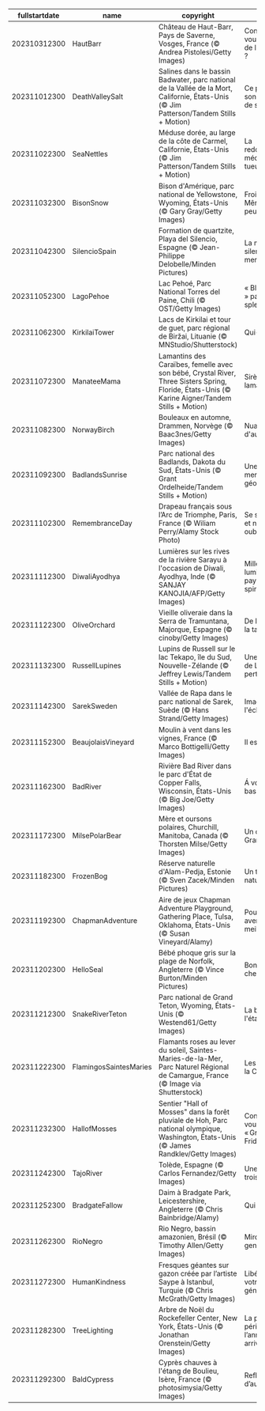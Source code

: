|fullstartdate|name|copyright|title|image|
|--|--|--|--|--|
202310312300|HautBarr|Château de Haut-Barr, Pays de Saverne, Vosges, France (© Andrea Pistolesi/Getty Images)|Connaissez-vous « l’œil de l’Alsace » ?|![](/fr-FR/2023/11/202310312300HautBarr.jpg)|
202311012300|DeathValleySalt|Salines dans le bassin Badwater, parc national de la Vallée de la Mort, Californie, États-Unis (© Jim Patterson/Tandem Stills + Motion)|Ce parc vaut son pesant… de sel !|![](/fr-FR/2023/11/202311012300DeathValleySalt.jpg)|
202311022300|SeaNettles|Méduse dorée, au large de la côte de Carmel, Californie, États-Unis (© Jim Patterson/Tandem Stills + Motion)|La redoutable méduse tueuse|![](/fr-FR/2023/11/202311022300SeaNettles.jpg)|
202311032300|BisonSnow|Bison d'Amérique, parc national de Yellowstone, Wyoming, États-Unis (© Gary Gray/Getty Images)|Froid ? Même pas peur !|![](/fr-FR/2023/11/202311032300BisonSnow.jpg)|
202311042300|SilencioSpain|Formation de quartzite, Playa del Silencio, Espagne (© Jean-Philippe Delobelle/Minden Pictures)|La magie du silence de la mer|![](/fr-FR/2023/11/202311042300SilencioSpain.jpg)|
202311052300|LagoPehoe|Lac Pehoé, Parc National Torres del Paine, Chili (© OST/Getty Images)|« Bleu-ffés » par cette splendeur !|![](/fr-FR/2023/11/202311052300LagoPehoe.jpg)|
202311062300|KirkilaiTower|Lacs de Kirkilai et tour de guet, parc régional de Biržai, Lituanie (© MNStudio/Shutterstock)|Qui-va-là !|![](/fr-FR/2023/11/202311062300KirkilaiTower.jpg)|
202311072300|ManateeMama|Lamantins des Caraïbes, femelle avec son bébé, Crystal River, Three Sisters Spring, Floride, États-Unis (© Karine Aigner/Tandem Stills + Motion)|Sirènes ou lamantins ?|![](/fr-FR/2023/11/202311072300ManateeMama.jpg)|
202311082300|NorwayBirch|Bouleaux en automne, Drammen, Norvège (© Baac3nes/Getty Images)|Nuances d'automne|![](/fr-FR/2023/11/202311082300NorwayBirch.jpg)|
202311092300|BadlandsSunrise|Parc national des Badlands, Dakota du Sud, États-Unis (© Grant Ordelheide/Tandem Stills + Motion)|Une merveille géologique|![](/fr-FR/2023/11/202311092300BadlandsSunrise.jpg)|
202311102300|RemembranceDay|Drapeau français sous l’Arc de Triomphe, Paris, France (© Wiliam Perry/Alamy Stock Photo)|Se souvenir et ne jamais oublier|![](/fr-FR/2023/11/202311102300RemembranceDay.jpg)|
202311112300|DiwaliAyodhya|Lumières sur les rives de la rivière Sarayu à l'occasion de Diwali, Ayodhya, Inde (© SANJAY KANOJIA/AFP/Getty Images)|Mille et une lumières au pays de la spiritualité|![](/fr-FR/2023/11/202311112300DiwaliAyodhya.jpg)|
202311122300|OliveOrchard|Vieille oliveraie dans la Serra de Tramuntana, Majorque, Espagne (© cinoby/Getty Images)|De l'arbre à la table !|![](/fr-FR/2023/11/202311122300OliveOrchard.jpg)|
202311132300|RussellLupines|Lupins de Russell sur le lac Tekapo, île du Sud, Nouvelle-Zélande (© Jeffrey Lewis/Tandem Stills + Motion)|Une prairie de Lupins à perte de vue|![](/fr-FR/2023/11/202311132300RussellLupines.jpg)|
202311142300|SarekSweden|Vallée de Rapa dans le parc national de Sarek, Suède (© Hans Strand/Getty Images)|Imaginez l'écho !|![](/fr-FR/2023/11/202311142300SarekSweden.jpg)|
202311152300|BeaujolaisVineyard|Moulin à vent dans les vignes, France (© Marco Bottigelli/Getty Images)|Il est arrivé !|![](/fr-FR/2023/11/202311152300BeaujolaisVineyard.jpg)|
202311162300|BadRiver|Rivière Bad River dans le parc d'État de Copper Falls, Wisconsin, États-Unis (© Big Joe/Getty Images)|Á vos baskets !|![](/fr-FR/2023/11/202311162300BadRiver.jpg)|
202311172300|MilsePolarBear|Mère et oursons polaires, Churchill, Manitoba, Canada (© Thorsten Milse/Getty Images)|Un câlin du Grand Nord !|![](/fr-FR/2023/11/202311172300MilsePolarBear.jpg)|
202311182300|FrozenBog|Réserve naturelle d'Alam-Pedja, Estonie (© Sven Zacek/Minden Pictures)|Un trésor naturel|![](/fr-FR/2023/11/202311182300FrozenBog.jpg)|
202311192300|ChapmanAdventure|Aire de jeux Chapman Adventure Playground, Gathering Place, Tulsa, Oklahoma, États-Unis (© Susan Vineyard/Alamy)|Pour un avenir meilleur|![](/fr-FR/2023/11/202311192300ChapmanAdventure.jpg)|
202311202300|HelloSeal|Bébé phoque gris sur la plage de Norfolk, Angleterre (© Vince Burton/Minden Pictures)|Bonjour chez vous !|![](/fr-FR/2023/11/202311202300HelloSeal.jpg)|
202311212300|SnakeRiverTeton|Parc national de Grand Teton, Wyoming, États-Unis (© Westend61/Getty Images)|La beauté à l'état pur|![](/fr-FR/2023/11/202311212300SnakeRiverTeton.jpg)|
202311222300|FlamingosSaintesMaries|Flamants roses au lever du soleil, Saintes-Maries-de-la-Mer, Parc Naturel Régional de Camargue, France (© Image via Shutterstock)|Les divas de la Camargue|![](/fr-FR/2023/11/202311222300FlamingosSaintesMaries.jpg)|
202311232300|HallofMosses|Sentier "Hall of Mosses" dans la forêt pluviale de Hoh, Parc national olympique, Washington, États-Unis (© James Randklev/Getty Images)|Connaissez-vous le « Green Friday » ?|![](/fr-FR/2023/11/202311232300HallofMosses.jpg)|
202311242300|TajoRiver|Tolède, Espagne (© Carlos Fernandez/Getty Images)|Une ville, trois cultures|![](/fr-FR/2023/11/202311242300TajoRiver.jpg)|
202311252300|BradgateFallow|Daim à Bradgate Park, Leicestershire, Angleterre (© Chris Bainbridge/Alamy)|Qui va là !|![](/fr-FR/2023/11/202311252300BradgateFallow.jpg)|
202311262300|RioNegro|Rio Negro, bassin amazonien, Brésil (© Timothy Allen/Getty Images)|Miroir, mon gentil miroir !|![](/fr-FR/2023/11/202311262300RioNegro.jpg)|
202311272300|HumanKindness|Fresques géantes sur gazon créée par l’artiste Saype à Istanbul, Turquie (© Chris McGrath/Getty Images)|Libérez votre générosité !|![](/fr-FR/2023/11/202311272300HumanKindness.jpg)|
202311282300|TreeLighting|Arbre de Noël du Rockefeller Center, New York, États-Unis (© Jonathan Orenstein/Getty Images)|La plus belle période de l’année est arrivée !|![](/fr-FR/2023/11/202311282300TreeLighting.jpg)|
202311292300|BaldCypress|Cyprès chauves à l'étang de Boulieu, Isère, France (© photosimysia/Getty Images)|Reflets d’automne|![](/fr-FR/2023/11/202311292300BaldCypress.jpg)|
